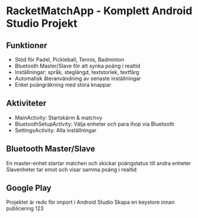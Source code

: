 
# RacketMatchApp - Komplett Android Studio Projekt

## Funktioner
- Stöd för Padel, Pickleball, Tennis, Badminton
- Bluetooth Master/Slave för att synka poäng i realtid
- Inställningar: språk, steglängd, textstorlek, textfärg
- Automatisk återanvändning av senaste inställningar
- Enkel poängräkning med stora knappar

## Aktiviteter
- MainActivity: Startskärm & matchvy
- BluetoothSetupActivity: Välja enheter och para ihop via Bluetooth
- SettingsActivity: Alla inställningar

## Bluetooth Master/Slave
En master-enhet startar matchen och skickar poängstatus till andra enheter
Slavenheter tar emot och visar samma poäng i realtid

## Google Play
Projektet är redo för import i Android Studio
Skapa en keystore innan publicering
123